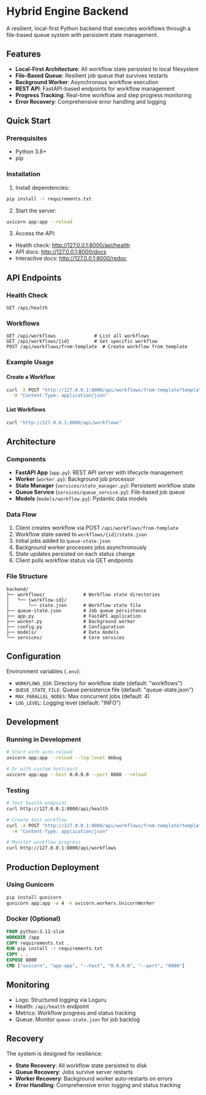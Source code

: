 # Hybrid Engine Backend

A resilient, local-first Python backend that executes workflows through a file-based queue system with persistent state management.

## Features

- **Local-First Architecture**: All workflow state persisted to local filesystem
- **File-Based Queue**: Resilient job queue that survives restarts
- **Background Worker**: Asynchronous workflow execution
- **REST API**: FastAPI-based endpoints for workflow management
- **Progress Tracking**: Real-time workflow and step progress monitoring
- **Error Recovery**: Comprehensive error handling and logging

## Quick Start

### Prerequisites

- Python 3.8+
- pip

### Installation

1. Install dependencies:
```bash
pip install -r requirements.txt
```

2. Start the server:
```bash
uvicorn app:app --reload
```

3. Access the API:
- Health check: http://127.0.0.1:8000/api/health
- API docs: http://127.0.0.1:8000/docs
- Interactive docs: http://127.0.0.1:8000/redoc

## API Endpoints

### Health Check
```
GET /api/health
```

### Workflows
```
GET /api/workflows              # List all workflows
GET /api/workflows/{id}         # Get specific workflow
POST /api/workflows/from-template  # Create workflow from template
```

### Example Usage

#### Create a Workflow
```bash
curl -X POST "http://127.0.0.1:8000/api/workflows/from-template?template_id=data_processing&params={}" \
  -H "Content-Type: application/json"
```

#### List Workflows
```bash
curl "http://127.0.0.1:8000/api/workflows"
```

## Architecture

### Components

- **FastAPI App** (`app.py`): REST API server with lifecycle management
- **Worker** (`worker.py`): Background job processor
- **State Manager** (`services/state_manager.py`): Persistent workflow state
- **Queue Service** (`services/queue_service.py`): File-based job queue
- **Models** (`models/workflow.py`): Pydantic data models

### Data Flow

1. Client creates workflow via POST `/api/workflows/from-template`
2. Workflow state saved to `workflows/{id}/state.json`
3. Initial jobs added to `queue-state.json`
4. Background worker processes jobs asynchronously
5. State updates persisted on each status change
6. Client polls workflow status via GET endpoints

### File Structure

```
backend/
├── workflows/              # Workflow state directories
│   └── {workflow-id}/
│       └── state.json      # Workflow state file
├── queue-state.json        # Job queue persistence
├── app.py                  # FastAPI application
├── worker.py               # Background worker
├── config.py               # Configuration
├── models/                 # Data models
└── services/               # Core services
```

## Configuration

Environment variables (`.env`):

- `WORKFLOWS_DIR`: Directory for workflow state (default: "workflows")
- `QUEUE_STATE_FILE`: Queue persistence file (default: "queue-state.json")
- `MAX_PARALLEL_NODES`: Max concurrent jobs (default: 4)
- `LOG_LEVEL`: Logging level (default: "INFO")

## Development

### Running in Development

```bash
# Start with auto-reload
uvicorn app:app --reload --log-level debug

# Or with custom host/port
uvicorn app:app --host 0.0.0.0 --port 8080 --reload
```

### Testing

```bash
# Test health endpoint
curl http://127.0.0.1:8000/api/health

# Create test workflow
curl -X POST "http://127.0.0.1:8000/api/workflows/from-template?template_id=test&params={}" \
  -H "Content-Type: application/json"

# Monitor workflow progress
curl http://127.0.0.1:8000/api/workflows
```

## Production Deployment

### Using Gunicorn

```bash
pip install gunicorn
gunicorn app:app -w 4 -k uvicorn.workers.UvicornWorker
```

### Docker (Optional)

```dockerfile
FROM python:3.11-slim
WORKDIR /app
COPY requirements.txt .
RUN pip install -r requirements.txt
COPY . .
EXPOSE 8000
CMD ["uvicorn", "app:app", "--host", "0.0.0.0", "--port", "8000"]
```

## Monitoring

- Logs: Structured logging via Loguru
- Health: `/api/health` endpoint
- Metrics: Workflow progress and status tracking
- Queue: Monitor `queue-state.json` for job backlog

## Recovery

The system is designed for resilience:

- **State Recovery**: All workflow state persisted to disk
- **Queue Recovery**: Jobs survive server restarts
- **Worker Recovery**: Background worker auto-restarts on errors
- **Error Handling**: Comprehensive error logging and status tracking